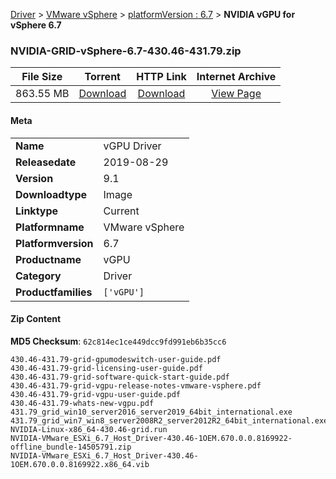 
[Driver](/README.md)  >  [VMware vSphere](/index/Driver/VMware_vSphere.md)  >  [platformVersion : 6.7](/index/Driver/VMware_vSphere/6.7.md)  >  **NVIDIA vGPU for vSphere 6.7**


### NVIDIA-GRID-vSphere-6.7-430.46-431.79.zip

| **File Size** | **Torrent**  | **HTTP Link** | **Internet Archive** |
|:-------------:|:------------:|:-------------:|:--------------------:|
| 863.55 MB |  [Download](https://archive.org/download/nvgpu_NVIDIA-GRID-vSphere-6.7-430.46-431.79.zip/nvgpu_NVIDIA-GRID-vSphere-6.7-430.46-431.79.zip_archive.torrent)       | [Download](https://archive.org/compress/nvgpu_NVIDIA-GRID-vSphere-6.7-430.46-431.79.zip) | [View Page](https://archive.org/details/nvgpu_NVIDIA-GRID-vSphere-6.7-430.46-431.79.zip)       |

#### Meta

<table>
<tr><td><strong>Name</strong></td><td>vGPU Driver</td></tr>
<tr><td><strong>Releasedate</strong></td><td>2019-08-29</td></tr>
<tr><td><strong>Version</strong></td><td>9.1</td></tr>
<tr><td><strong>Downloadtype</strong></td><td>Image</td></tr>
<tr><td><strong>Linktype</strong></td><td>Current</td></tr>
<tr><td><strong>Platformname</strong></td><td>VMware vSphere</td></tr>
<tr><td><strong>Platformversion</strong></td><td>6.7</td></tr>
<tr><td><strong>Productname</strong></td><td>vGPU</td></tr>
<tr><td><strong>Category</strong></td><td>Driver</td></tr>
<tr><td><strong>Productfamilies</strong></td><td><code>['vGPU']</code></td></tr>
</table>

#### Zip Content

**MD5 Checksum**: `62c814ec1ce449dcc9fd991eb6b35cc6`

```text
430.46-431.79-grid-gpumodeswitch-user-guide.pdf
430.46-431.79-grid-licensing-user-guide.pdf
430.46-431.79-grid-software-quick-start-guide.pdf
430.46-431.79-grid-vgpu-release-notes-vmware-vsphere.pdf
430.46-431.79-grid-vgpu-user-guide.pdf
430.46-431.79-whats-new-vgpu.pdf
431.79_grid_win10_server2016_server2019_64bit_international.exe
431.79_grid_win7_win8_server2008R2_server2012R2_64bit_international.exe
NVIDIA-Linux-x86_64-430.46-grid.run
NVIDIA-VMware_ESXi_6.7_Host_Driver-430.46-1OEM.670.0.0.8169922-offline_bundle-14505791.zip
NVIDIA-VMware_ESXi_6.7_Host_Driver-430.46-1OEM.670.0.0.8169922.x86_64.vib
```